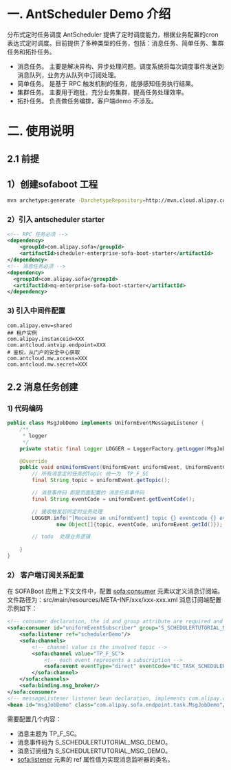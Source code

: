# 一. AntScheduler Demo 介绍
分布式定时任务调度 AntScheduler 提供了定时调度能力，根据业务配置的cron表达式定时调度。目前提供了多种类型的任务，包括：消息任务、简单任务、集群任务和拓扑任务。

- 消息任务。 主要是解决异构、异步处理问题。调度系统将每次调度事件发送到消息队列，业务方从队列中订阅处理。
- 简单任务。 是基于 RPC 触发机制的任务，能够感知任务执行结果。
- 集群任务。 主要用于跑批，充分业务集群，提高任务处理效率。
- 拓扑任务。 负责做任务编排，客户端demo 不涉及。

# 二. 使用说明
## 2.1 前提
## 1）创建sofaboot 工程
```bash
mvn archetype:generate -DarchetypeRepository=http://mvn.cloud.alipay.com/nexus/content/repositories/snapshots/ -DarchetypeGroupId=com.alipay.sofa -DarchetypeArtifactId=sofaboot-web-archetype -DarchetypeVersion=1.0-SNAPSHOT -DarchetypeCatalog=internal
```

### 2）引入 antscheduler starter 
```xml
<!-- RPC 任务必须 --> 
<dependency>
    <groupId>com.alipay.sofa</groupId>
    <artifactId>scheduler-enterprise-sofa-boot-starter</artifactId>
</dependency>
<!-- 消息任务必须 --> 
<dependency>
  <groupId>com.alipay.sofa</groupId>
  <artifactId>mq-enterprise-sofa-boot-starter</artifactId>
</dependency>
```
### 3) 引入中间件配置
```
com.alipay.env=shared
## 租户实例
com.alipay.instanceid=XXX
com.antcloud.antvip.endpoint=XXX
# 鉴权，从门户的安全中心获取
com.antcloud.mw.access=XXX
com.antcloud.mw.secret=XXX
```

## 2.2 消息任务创建
### 1) 代码编码
```java
public class MsgJobDemo implements UniformEventMessageListener {
    /**
     * logger
     */
    private static final Logger LOGGER = LoggerFactory.getLogger(MsgJobDemo.class);

    @Override
    public void onUniformEvent(UniformEvent uniformEvent, UniformEventContext uniformEventContext) throws Exception {
        // 所有消息定时任务的Topic 统一为  TP_F_SC
        final String topic = uniformEvent.getTopic();

        // 消息事件码 即是页面配置的 消息任务事件码
        final String eventCode = uniformEvent.getEventCode();

        // 接收触发后的定时业务处理
        LOGGER.info("[Receive an uniformEvent] topic {} eventcode {} eventId {} payload {}",
                new Object[]{topic, eventCode, uniformEvent.getId()});

        // todo  处理业务逻辑
        
    }
}
```
### 2） 客户端订阅关系配置
在 SOFABoot 应用上下文文件中，配置 <sofa:consumer> 元素以定义消息订阅端。文件路径为：src/main/resources/META-INF/xxx/xxx-xxx.xml
消息订阅端配置示例如下：

```xml
<!-- consumer declaration, the id and group attribute are required and their value must be unique -->
<sofa:consumer id="uniformEventSubscriber" group="S_SCHEDULERTUTORIAL_MSG_DEMO">
    <sofa:listener ref="schedulerDemo"/>
    <sofa:channels>
        <!-- channel value is the involved topic -->
        <sofa:channel value="TP_F_SC">
            <!-- each event represents a subscription -->
            <sofa:event eventType="direct" eventCode="EC_TASK_SCHEDULERTUTORIAL_MSG_DEMO" persistence="false"/>
        </sofa:channel>
    </sofa:channels>
    <sofa:binding.msg_broker/>
</sofa:consumer>
<!-- messageListener listener bean declaration, implements com.alipay.common.event.UniformEventMessageListener -->
<bean id="msgJobDemo" class="com.alipay.sofa.endpoint.task.MsgJobDemo"/>
```

需要配置几个内容：
- 消息主题为 TP_F_SC。
- 消息事件码为 S_SCHEDULERTUTORIAL_MSG_DEMO。
- 消息订阅组为 S_SCHEDULERTUTORIAL_MSG_DEMO。
- <sofa:listener> 元素的 ref 属性值为实现消息监听器的类名。

### 